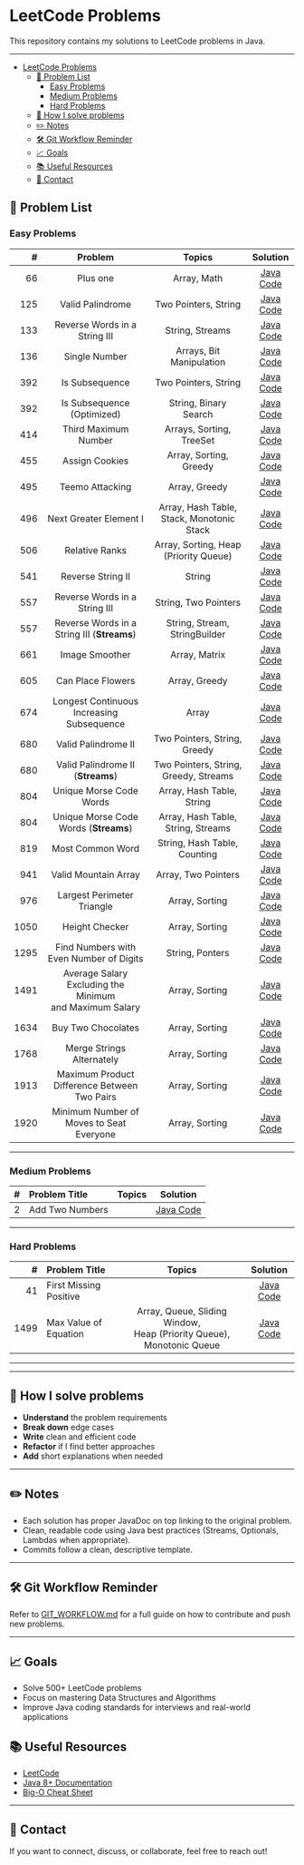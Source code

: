 # LeetCode Problems

This repository contains my solutions to LeetCode problems in Java.

---
<!-- TOC -->
* [LeetCode Problems](#leetcode-problems)
  * [📝 Problem List](#-problem-list)
    * [Easy Problems](#easy-problems)
    * [Medium Problems](#medium-problems)
    * [Hard Problems](#hard-problems)
  * [🚀 How I solve problems](#-how-i-solve-problems)
  * [✏️ Notes](#-notes)
  * [🛠 Git Workflow Reminder](#-git-workflow-reminder)
  * [📈 Goals](#-goals)
  * [📚 Useful Resources](#-useful-resources)
  * [📧 Contact](#-contact)
<!-- TOC -->

## 📝 Problem List

### Easy Problems

|    # |                           Problem                            |                  Topics                   |                                   Solution                                   |
|-----:|:------------------------------------------------------------:|:-----------------------------------------:|:----------------------------------------------------------------------------:|
|   66 |                           Plus one                           |                Array, Math                |                 [Java Code](src/main/java/easy/PlusOne.java)                 |
|  125 |                       Valid Palindrome                       |           Two Pointers, String            |             [Java Code](src/main/java/easy/ValidPalindrome.java)             |
|  133 |                Reverse Words in a String III                 |              String, Streams              |             [Java Code](src/main/java/easy/ReverseWordsIII.java)             |
|  136 |                        Single Number                         |         Arrays, Bit Manipulation          |              [Java Code](src/main/java/easy/SingleNumber.java)               |
|  392 |                        Is Subsequence                        |           Two Pointers, String            |              [Java Code](src/main/java/easy/IsSubsequence.java)              |
|  392 |                  Is Subsequence (Optimized)                  |           String, Binary Search           |         [Java Code](src/main/java/easy/IsSubsequenceOptimized.java)          |
|  414 |                     Third Maximum Number                     |         Arrays, Sorting, TreeSet          |           [Java Code](src/main/java/easy/ThirdMaximumNumber.java)            |
|  455 |                        Assign Cookies                        |          Array, Sorting, Greedy           |              [Java Code](src/main/java/easy/AssignCookies.java)              |
|  495 |                       Teemo Attacking                        |               Array, Greedy               |             [Java Code](src/main/java/easy/TeemoAttacking.java)              |
|  496 |                    Next Greater Element I                    | Array, Hash Table, Stack, Monotonic Stack |           [Java Code](src/main/java/easy/NextGreaterElement1.java)           |
|  506 |                        Relative Ranks                        |   Array, Sorting, Heap (Priority Queue)   |              [Java Code](src/main/java/easy/RelativeRanks.java)              |
|  541 |                      Reverse String II                       |                  String                   |             [Java Code](src/main/java/easy/ReverseStringII.java)             |
|  557 |                Reverse Words in a String III                 |           String, Two Pointers            |     [Java Code](src/main/java/easy/ReverseWordsInAStringIII.java)      |
|  557 |         Reverse Words in a String III (**Streams**)          |       String, Stream, StringBuilder       |        [Java Code](src/main/java/easy/ReverseWordsInAStringIIIStream.java)         |
|  661 |                        Image Smoother                        |               Array, Matrix               |              [Java Code](src/main/java/easy/ImageSmoother.java)              |
|  605 |                      Can Place Flowers                       |               Array, Greedy               |             [Java Code](src/main/java/easy/CanPlaceFlowers.java)             |
|  674 |          Longest Continuous Increasing Subsequence           |                   Array                   |      [Java Code](src/main/java/easy/LongestContinuousSubsequence.java)       |
|  680 |                     Valid Palindrome II                      |       Two Pointers, String, Greedy        |            [Java Code](src/main/java/easy/ValidPalindrome2.java)             |
|  680 |              Valid Palindrome II (**Streams**)               |   Two Pointers, String, Greedy, Streams   |         [Java Code](src/main/java/easy/ValidPalindrome2Streams.java)         |
|  804 |                   Unique Morse Code Words                    |         Array, Hash Table, String         |          [Java Code](src/main/java/easy/UniqueMorseCodeWords.java)           |
|  804 |            Unique Morse Code Words (**Streams**)             |    Array, Hash Table, String, Streams     |       [Java Code](src/main/java/easy/UniqueMorseCodeWordsStreams.java)       |
|  819 |                       Most Common Word                       |       String, Hash Table, Counting        |             [Java Code](src/main/java/easy/MostCommonWord.java)              |
|  941 |                     Valid Mountain Array                     |            Array, Two Pointers            |           [Java Code](src/main/java/easy/ValidMountainArray.java)            |
|  976 |                  Largest Perimeter Triangle                  |              Array, Sorting               |        [Java Code](src/main/java/easy/LargestPerimeterTriangle.java)         |
| 1050 |                        Height Checker                        |              Array, Sorting               |              [Java Code](src/main/java/easy/HeightChecker.java)              |
| 1295 |           Find Numbers with Even Number of Digits            |              String, Ponters              |      [Java Code](src/main/java/easy/MergeStringsAlternately.java)      |
| 1491 | Average Salary Excluding the Minimum <br/>and Maximum Salary |              Array, Sorting               |  [Java Code](src/main/java/easy/AverageSalaryExcludingMinimumMaximum.java)   |
| 1634 |                      Buy Two Chocolates                      |              Array, Sorting               |            [Java Code](src/main/java/easy/BuyTwoChocolates.java)             |
| 1768 |                  Merge Strings Alternately                   |              Array, Sorting               |            [Java Code](src/main/java/easy/BuyTwoChocolates.java)             |
| 1913 |         Maximum Product Difference Between Two Pairs         |              Array, Sorting               | [Java Code](src/main/java/easy/MaximumProductDifferenceBetweenTwoPairs.java) |
| 1920 |           Minimum Number of Moves to Seat Everyone           |              Array, Sorting               |     [Java Code](src/main/java/easy/MinimumNumberMovesSeatEveryone.java)      |

---

### Medium Problems

| # | Problem Title   | Topics |                       Solution                       |
|--:|:----------------|:------:|:----------------------------------------------------:|
| 2 | Add Two Numbers |        | [Java Code](src/main/java/medium/AddTwoNumbers.java) |

---

### Hard Problems

|    # | Problem Title            |                                  Topics                                   |                    Solution                     |
|-----:|:-------------------------|:-------------------------------------------------------------------------:|:-----------------------------------------------:|
|   41 | First Missing Positive   |                                                                           | [Java Code](src/main/java/hard/FirstMissingPositive.java) |
| 1499 | Max Value of Equation    | Array, Queue, Sliding Window, <br/>Heap (Priority Queue), Monotonic Queue | [Java Code](src/main/java/hard/MaxValueOfEquation.java) |

---

---

## 🚀 How I solve problems

- **Understand** the problem requirements
- **Break down** edge cases
- **Write** clean and efficient code
- **Refactor** if I find better approaches
- **Add** short explanations when needed

---

## ✏️ Notes

- Each solution has proper JavaDoc on top linking to the original problem.
- Clean, readable code using Java best practices (Streams, Optionals, Lambdas when appropriate).
- Commits follow a clean, descriptive template.

---

## 🛠 Git Workflow Reminder

Refer to [GIT_WORKFLOW.md](GIT_WORKFLOW.md) for a full guide on how to contribute and push new problems.

---

## 📈 Goals

- Solve 500+ LeetCode problems
- Focus on mastering Data Structures and Algorithms
- Improve Java coding standards for interviews and real-world applications

## 📚 Useful Resources

- [LeetCode](https://leetcode.com/)
- [Java 8+ Documentation](https://docs.oracle.com/javase/8/docs/api/)
- [Big-O Cheat Sheet](https://www.bigocheatsheet.com/)

---

## 📧 Contact

If you want to connect, discuss, or collaborate, feel free to reach out!